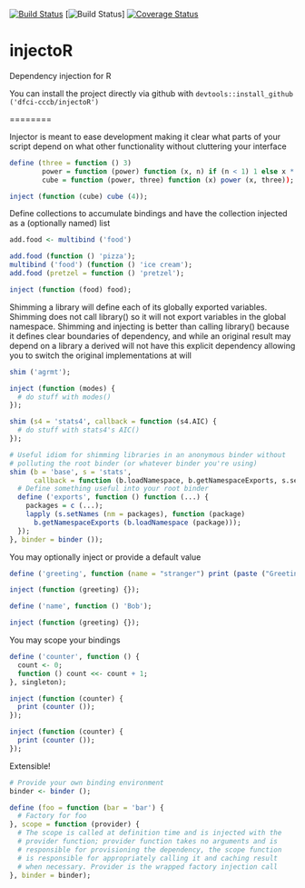 [![Build Status](https://travis-ci.org/dfci-cccb/injectoR.svg?branch=master)](https://travis-ci.org/dfci-cccb/injectoR) [![Build Status](https://ci.appveyor.com/api/projects/status/github/dfci-cccb/injectoR?svg=true)] [![Coverage Status](https://coveralls.io/repos/dfci-cccb/injectoR/badge.svg)](https://coveralls.io/r/dfci-cccb/injectoR)

injectoR
========

Dependency injection for R

You can install the project directly via github with ```devtools::install_github ('dfci-cccb/injectoR')```

========

Injector is meant to ease development making it clear what parts of your script depend on what
other functionality without cluttering your interface

```R
define (three = function () 3)
        power = function (power) function (x, n) if (n < 1) 1 else x * power (x, n - 1),
        cube = function (power, three) function (x) power (x, three));

inject (function (cube) cube (4));
```

Define collections to accumulate bindings and have the collection injected as a (optionally
named) list

```R
add.food <- multibind ('food')

add.food (function () 'pizza');
multibind ('food') (function () 'ice cream');
add.food (pretzel = function () 'pretzel');

inject (function (food) food);
```

Shimming a library will define each of its globally exported variables. Shimming does not call
library() so it will not export variables in the global namespace. Shimming and injecting is
better than calling library() because it defines clear boundaries of dependency, and while an
original result may depend on a library a derived will not have this explicit dependency 
allowing you to switch the original implementations at will

```R
shim ('agrmt');

inject (function (modes) {
  # do stuff with modes()
});

shim (s4 = 'stats4', callback = function (s4.AIC) {
  # do stuff with stats4's AIC()
});

# Useful idiom for shimming libraries in an anonymous binder without
# polluting the root binder (or whatever binder you're using)
shim (b = 'base', s = 'stats',
      callback = function (b.loadNamespace, b.getNamespaceExports, s.setNames) {
  # Define something useful into your root binder
  define ('exports', function () function (...) {
    packages = c (...);
    lapply (s.setNames (nm = packages), function (package)
      b.getNamespaceExports (b.loadNamespace (package)));
  });
}, binder = binder ());
```

You may optionally inject or provide a default value

```R
define ('greeting', function (name = "stranger") print (paste ("Greetings,", name)));

inject (function (greeting) {});

define ('name', function () 'Bob');

inject (function (greeting) {});
```

You may scope your bindings

```R
define ('counter', function () {
  count <- 0;
  function () count <<- count + 1;
}, singleton);

inject (function (counter) {
  print (counter ());
});

inject (function (counter) {
  print (counter ());
});
```

Extensible!

```R
# Provide your own binding environment
binder <- binder ();

define (foo = function (bar = 'bar') {
  # Factory for foo
}, scope = function (provider) {
  # The scope is called at definition time and is injected with the
  # provider function; provider function takes no arguments and is
  # responsible for provisioning the dependency, the scope function
  # is responsible for appropriately calling it and caching result
  # when necessary. Provider is the wrapped factory injection call
}, binder = binder);
```